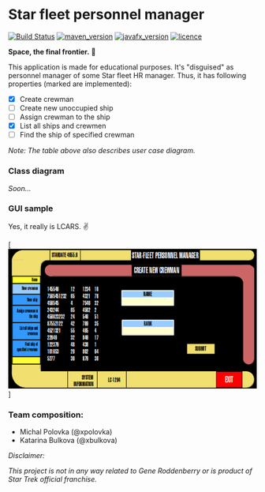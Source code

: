# Star fleet personnel manager
[![Build Status](https://travis-ci.org/miskopo/LCARS_Personnel_Manager.svg?branch=master)](https://travis-ci.org/miskopo/LCARS_Personnel_Manager)
[![maven_version](https://img.shields.io/badge/Maven-4.0.0-yellowgreen.svg)]()
[![javafx_version](https://img.shields.io/badge/JavaFX-2.2-yellowgreen.svg?style=flat-round)]()
[![licence](https://img.shields.io/badge/License-GNU%2FGPL3-blue.svg)](LICENSE)

__Space, the final frontier.__ :rocket:

This application is made for educational purposes.
It's "disguised" as personnel manager of some Star fleet HR manager.
Thus, it has
following properties (marked are implemented):

- [x] Create crewman
- [ ] Create new unoccupied ship
- [ ] Assign crewman to the ship
- [x] List all ships and crewmen
- [ ] Find the ship of specified crewman

_Note: The table above also describes user case diagram._

### Class diagram

_Soon..._

### GUI sample
Yes, it really is LCARS. :v:

[![GUI sample](./static/lcars_sample.png)]

### Team composition:
- Michal Polovka (@xpolovka)
- Katarina Bulkova (@xbulkova)

*Disclaimer:*

_This project is not in any way related to Gene Roddenberry or is product of Star Trek official franchise._
